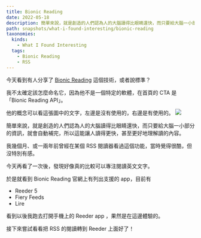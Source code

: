 ```yaml
---
title: Bionic Reading
date: 2022-05-18
description: 簡單來說，就是創造的人們認為人的大腦讀得比眼睛還快，而只要給大腦一小部分的資訊，就會自動補完，所以這能讓人獨得更快，甚至更好地理解讀的內容。
path: snapshots/what-i-found-interesting/bionic-reading
taxonomies:
  kinds: 
    - What I Found Interesting
  tags: 
    - Bionic Reading
    - RSS
---
```


今天看到有人分享了 [Bionic Reading](https://bionic-reading.com/) 這個技術，或者說標準？

我不太確定該怎麼命名它，因為他不是一個特定的軟體，在首頁的 CTA 是「Bionic Reading API」。

他的概念可以看這張圖中的文字，左邊是沒有使用的，右邊是有使用的。
![](https://pinchlime-screenshots.s3.ap-northeast-1.amazonaws.com/bionic-reading_WxR6e4.webp)

簡單來說，就是創造的人們認為人的大腦讀得比眼睛還快，而只要給大腦一小部分的資訊，就會自動補完，所以這能讓人讀得更快，甚至更好地理解讀的內容。

我幾個月、或一兩年前曾經在某個 RSS 閱讀器看過這個功能，當時覺得很酷，但沒特別有感。

今天再看了一次後，發現好像真的比較可以專注閱讀英文文字。

於是就看到 Bionic Reading 官網上有列出支援的 app，目前有
- Reeder 5
- Fiery Feeds
- Lire

看到以後我跑去打開手機上的 Reeder app ，果然是在這邊體驗的。

接下來嘗試看看把 RSS 的閱讀轉到 Reeder 上面好了！
